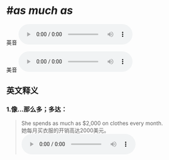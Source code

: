 # ***\#as much as*** 
英音
<audio src="./media/as much as1_AAC.aac" controls="controls"></audio>

美音
<audio src="./media/as much as2_AAC.aac" controls="controls"></audio>



  

英文释义
---
### 1.**像…那么多；多达：**  

 > She spends as much as $2,000 on clothes every month.   
 > 她每月买衣服的开销高达2000美元。    
<audio src="./media/much-13.aac" controls="controls"></audio>


